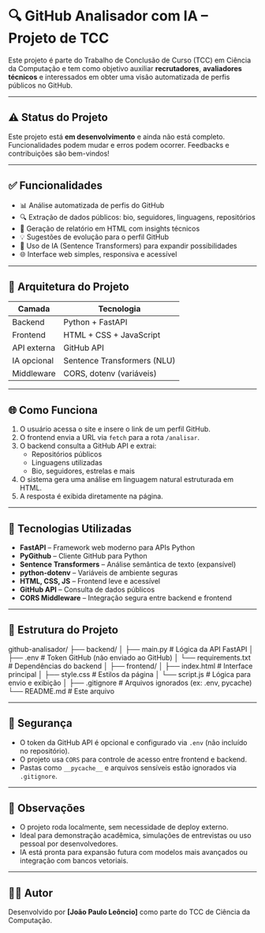 # 🔍 GitHub Analisador com IA – Projeto de TCC

Este projeto é parte do Trabalho de Conclusão de Curso (TCC) em Ciência da Computação e tem como objetivo auxiliar **recrutadores**, **avaliadores técnicos** e interessados em obter uma visão automatizada de perfis públicos no GitHub.

---

## ⚠️ Status do Projeto

Este projeto está **em desenvolvimento** e ainda não está completo. Funcionalidades podem mudar e erros podem ocorrer. Feedbacks e contribuições são bem-vindos!

---

## ✅ Funcionalidades

- 📊 Análise automatizada de perfis do GitHub
- 🔍 Extração de dados públicos: bio, seguidores, linguagens, repositórios
- 💬 Geração de relatório em HTML com insights técnicos
- 💡 Sugestões de evolução para o perfil GitHub
- 🧠 Uso de IA (Sentence Transformers) para expandir possibilidades
- 🌐 Interface web simples, responsiva e acessível

---

## 🧱 Arquitetura do Projeto

| Camada     | Tecnologia                   |
|------------|------------------------------|
| Backend    | Python + FastAPI             |
| Frontend   | HTML + CSS + JavaScript      |
| API externa| GitHub API                   |
| IA opcional| Sentence Transformers (NLU)  |
| Middleware | CORS, dotenv (variáveis)     |

---

## 🌐 Como Funciona

1. O usuário acessa o site e insere o link de um perfil GitHub.
2. O frontend envia a URL via `fetch` para a rota `/analisar`.
3. O backend consulta a GitHub API e extrai:
   - Repositórios públicos
   - Linguagens utilizadas
   - Bio, seguidores, estrelas e mais
4. O sistema gera uma análise em linguagem natural estruturada em HTML.
5. A resposta é exibida diretamente na página.

---

## 🧪 Tecnologias Utilizadas

- **FastAPI** – Framework web moderno para APIs Python
- **PyGithub** – Cliente GitHub para Python
- **Sentence Transformers** – Análise semântica de texto (expansível)
- **python-dotenv** – Variáveis de ambiente seguras
- **HTML, CSS, JS** – Frontend leve e acessível
- **GitHub API** – Consulta de dados públicos
- **CORS Middleware** – Integração segura entre backend e frontend

---

## 📁 Estrutura do Projeto

github-analisador/
├── backend/
│ ├── main.py # Lógica da API FastAPI
│ ├── .env # Token GitHub (não enviado ao GitHub)
│ └── requirements.txt # Dependências do backend
│
├── frontend/
│ ├── index.html # Interface principal
│ ├── style.css # Estilos da página
│ └── script.js # Lógica para envio e exibição
│
├── .gitignore # Arquivos ignorados (ex: .env, pycache)
└── README.md # Este arquivo

---

## 🔐 Segurança

- O token da GitHub API é opcional e configurado via `.env` (não incluído no repositório).
- O projeto usa `CORS` para controle de acesso entre frontend e backend.
- Pastas como `__pycache__` e arquivos sensíveis estão ignorados via `.gitignore`.

---

## 📌 Observações

- O projeto roda localmente, sem necessidade de deploy externo.
- Ideal para demonstração acadêmica, simulações de entrevistas ou uso pessoal por desenvolvedores.
- IA está pronta para expansão futura com modelos mais avançados ou integração com bancos vetoriais.

---

## 👨‍💻 Autor

Desenvolvido por **[João Paulo Leôncio]** como parte do TCC de Ciência da Computação.
